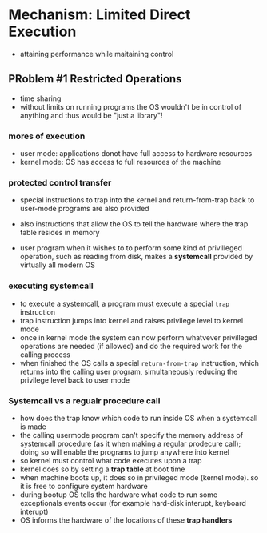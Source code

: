 # Mechanism: Limited Direct Execution

- attaining performance while maitaining control

## PRoblem #1 Restricted Operations

- time sharing
- without limits on running programs the OS wouldn't be in control of anything and thus would be "just a library"!

### mores of execution

- user mode: applications donot have full access to hardware resources
- kernel mode: OS has access to full resources of the machine

### protected control transfer

- special instructions to trap into the kernel and return-from-trap back to user-mode programs are also provided
- also instructions that allow the OS to tell the hardware where the trap table resides in memory

- user program when it wishes to to perform some kind of privilleged operation, such as reading from disk, makes a **systemcall** provided by virtually all modern OS

### executing systemcall

- to execute a systemcall, a program must execute a special `trap` instruction
- trap instruction jumps into kernel and raises privilege level to kernel mode
- once in kernel mode the system can now perform whatvever privilleged operations are needed (if allowed) and do the required work for the calling process
- when finished the OS calls a special `return-from-trap` instruction, which returns into the calling user program, simultaneously reducing the privilege level back to user mode

### Systemcall vs a regualr procedure call

- how does the trap know which code to run inside OS when a systemcall is made
- the calling usermode program can't specify the memory address of systemcall procedure (as it when making a regular prodecure call); doing so will enable the programs to jump anywhere into kernel
- so kernel must control what code executes upon a trap
- kernel does so by setting a **trap table** at boot time
- when machine boots up, it does so in privileged mode (kernel mode). so it is free to configure system hardware
- during bootup OS tells the hardware what code to run some exceptionals events occur (for example hard-disk interupt, keyboard interupt)
- OS informs the hardware of the locations of these **trap handlers**
